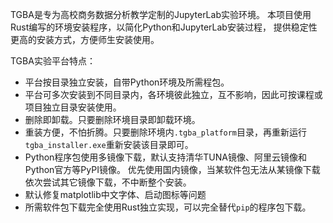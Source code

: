 
TGBA是专为高校商务数据分析教学定制的JupyterLab实验环境。
本项目使用Rust编写的环境安装程序，以简化Python和JupyterLab安装过程，
提供稳定性更高的安装方式，方便师生安装使用。

TGBA实验平台特点：
* 平台按目录独立安装，自带Python环境及所需程包。
* 平台可多次安装到不同目录内，各环境彼此独立，互不影响，因此可按课程或项目独立目录安装使用。
* 删除即卸载。只要删除环境目录即卸载环境。
* 重装方便，不怕折腾。只要删除环境内`.tgba_platform`目录，再重新运行`tgba_installer.exe`重新安装该目录即可。
* Python程序包使用多镜像下载，默认支持清华TUNA镜像、阿里云镜像和Python官方等PyPI镜像。
优先使用国内镜像，当某软件包无法从某镜像下载依次尝试其它镜像下载，不中断整个安装。
* 默认修复matplotlib中文字体、启动图标等问题
* 所需软件包下载完全使用Rust独立实现，可以完全替代`pip`的程序包下载。

